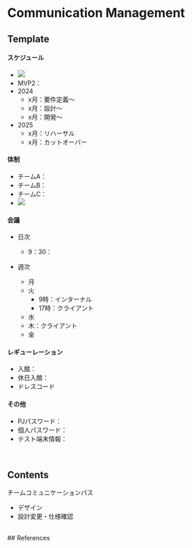 # Communication Management

## Template
#### スケジュール
- ![](img/schedule.png)
- MVP2：
- 2024
	- x月：要件定義〜
	- x月：設計〜
	- x月：開発〜
- 2025
	- x月：リハーサル
	- x月：カットオーバー

#### 体制
- チームA：
- チームB：
- チームC：
- ![](img/member.png)

#### 会議
- 日次
  - 9：30：

- 週次
  - 月
  - 火
    - 9時：インターナル
    - 17時：クライアント
  - 水
  - 木：クライアント
  - 金

#### レギューレーション
- 入館：
- 休日入館：
- ドレスコード

#### その他
- PJパスワード：
- 個人パスワード：
- テスト端末情報：

<br>

## Contents
 チームコミュニケーションパス
  - デザイン
  - 設計変更・仕様確認

<br>
## References
